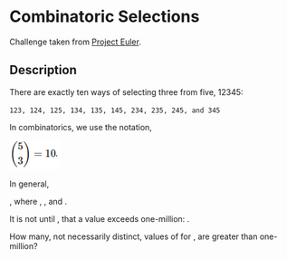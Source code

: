 # Combinatoric Selections
Challenge taken from [Project Euler](https://projecteuler.net/problem=53).

## Description
There are exactly ten ways of selecting three from five, 12345:

`123, 124, 125, 134, 135, 145, 234, 235, 245, and 345`

In combinatorics, we use the notation, 

![](1.PNG?raw=true)

In general, 
 
, where , , and .

It is not until , that a value exceeds one-million: 
.

How many, not necessarily distinct, values of 
 for , are greater than one-million?